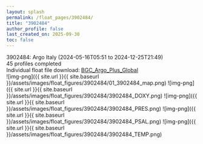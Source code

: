 ```yaml
---
layout: splash
permalink: /float_pages/3902484/
title: "3902484"
author_profile: false
last_created_on: 2025-09-30
toc: false
---
```

 
3902484: Argo Italy (2024-05-16T05:51 to 2024-12-25T21:49)\
45 profiles completed\
Individual float file download: [BGC_Argo_Plus_Global](https://ftp.soest.hawaii.edu/bgc_argo_plus/Individual_Floats/outliers_removed/3902484_Sprof_processed.nc)\
![img-png]({{ site.url }}{{ site.baseurl }}/assets/images/float_figures/3902484/01_3902484_map.png)
![img-png]({{ site.url }}{{ site.baseurl }}/assets/images/float_figures/3902484/3902484_DOXY.png)
![img-png]({{ site.url }}{{ site.baseurl }}/assets/images/float_figures/3902484/3902484_PRES.png)
![img-png]({{ site.url }}{{ site.baseurl }}/assets/images/float_figures/3902484/3902484_PSAL.png)
![img-png]({{ site.url }}{{ site.baseurl }}/assets/images/float_figures/3902484/3902484_TEMP.png)
